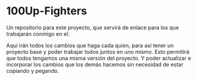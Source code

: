 # 100Up-Fighters

Un repositorio para este proyecto, que servirá de enlace para los que trabajarán conmigo en el.

Aquí irán todos los cambios que haga cada quien, para así tener un proyecto base y poder trabajar todos juntos en uno mismo.
Esto permitirá que todos tengamos una misma versión del proyecto.
Y poder actualizar e incorporar los cambios que los demás hacemos sin necesidad de estar copiando y pegando.
